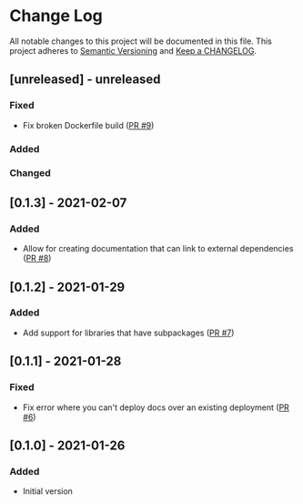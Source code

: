 # Change Log

All notable changes to this project will be documented in this file. This project adheres to [Semantic Versioning](http://semver.org/) and [Keep a CHANGELOG](http://keepachangelog.com/).

## [unreleased] - unreleased

### Fixed

- Fix broken Dockerfile build ([PR #9](https://github.com/ponylang/library-documentation-action/pull/9))

### Added


### Changed


## [0.1.3] - 2021-02-07

### Added

- Allow for creating documentation that can link to external dependencies ([PR #8](https://github.com/ponylang/library-documentation-action/pull/8))

## [0.1.2] - 2021-01-29

### Added

- Add support for libraries that have subpackages ([PR #7](https://github.com/ponylang/library-documentation-action/pull/7))

## [0.1.1] - 2021-01-28

### Fixed

- Fix error where you can't deploy docs over an existing deployment ([PR #6](https://github.com/ponylang/library-documentation-action/pull/6))

## [0.1.0] - 2021-01-26

### Added

- Initial version

